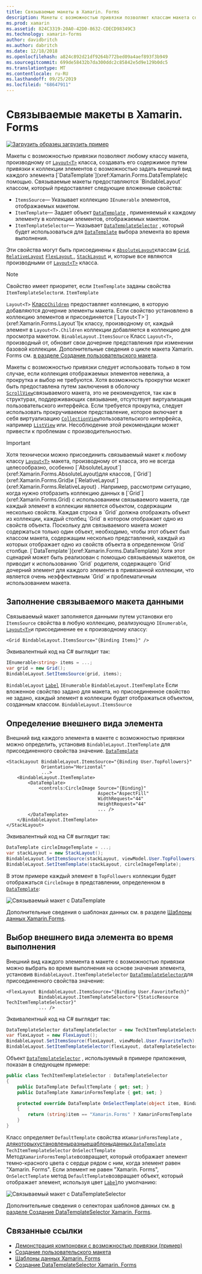 ```yaml
---
title: Связываемые макеты в Xamarin. Forms
description: Макеты с возможностью привязки позволяют классам макета создавать свое содержимое путем привязки к коллекции элементов с параметром для установки внешнего вида каждого элемента с помощью DataTemplate.
ms.prod: xamarin
ms.assetid: 824C3319-20A0-42D0-8632-CDECD98349C3
ms.technology: xamarin-forms
author: davidbritch
ms.author: dabritch
ms.date: 12/18/2018
ms.openlocfilehash: a824c892d21df9264b772bed09a4aef893f3b949
ms.sourcegitcommit: 699de58432b7da300ddc2c85842e5d9e129b0dc5
ms.translationtype: MT
ms.contentlocale: ru-RU
ms.lasthandoff: 09/25/2019
ms.locfileid: "68647911"
---
```

# <a name="bindable-layouts-in-xamarinforms"></a>Связываемые макеты в Xamarin. Forms

[![Загрузить образец](~/media/shared/download.png) загрузить пример](https://docs.microsoft.com/samples/xamarin/xamarin-forms-samples/userinterface-bindablelayouts)

Макеты с возможностью привязки позволяют любому классу макета, производному от [`Layout<T>`](xref:Xamarin.Forms.Layout`1) класса, создавать его содержимое путем привязки к коллекции элементов с возможностью задать внешний вид каждого элемента [`DataTemplate`](xref:Xamarin.Forms.DataTemplate)с помощью. Связываемые макеты предоставляются `BindableLayout` классом, который предоставляет следующие вложенные свойства:

- `ItemsSource`— Указывает коллекцию `IEnumerable` элементов, отображаемых макетом.
- `ItemTemplate`— Задает объект [`DataTemplate`](xref:Xamarin.Forms.DataTemplate) , применяемый к каждому элементу в коллекции элементов, отображаемых макетом.
- `ItemTemplateSelector`— Указывает [`DataTemplateSelector`](xref:Xamarin.Forms.DataTemplateSelector) , который будет использоваться для [`DataTemplate`](xref:Xamarin.Forms.DataTemplate) выбора элемента во время выполнения.

Эти свойства могут быть присоединены к [`AbsoluteLayout`](xref:Xamarin.Forms.AbsoluteLayout)классам [`Grid`](xref:Xamarin.Forms.Grid), [`RelativeLayout`](xref:Xamarin.Forms.RelativeLayout) [`FlexLayout`](xref:Xamarin.Forms.FlexLayout),, [`StackLayout`](xref:Xamarin.Forms.StackLayout) и, которые все являются производными от [`Layout<T>`](xref:Xamarin.Forms.Layout`1) класса.

> [!NOTE]
> Свойство имеет приоритет, если `ItemTemplate` заданы свойства `ItemTemplateSelector`и. `ItemTemplate`

`Layout<T>` [Класс`Children`](xref:Xamarin.Forms.Layout`1.Children) предоставляет коллекцию, в которую добавляются дочерние элементы макета. Если свойство установлено в коллекцию элементов и присоединяется [`Layout<T>`](xref:Xamarin.Forms.Layout`1)к классу, производному от, каждый элемент в `Layout<T>.Children` коллекции добавляется в коллекцию для просмотра макетом. `BinableLayout.ItemsSource` Класс `Layout<T>`, производный от, обновит свои дочерние представления при изменении базовой коллекции. Дополнительные сведения о цикле макета Xamarin. Forms см. [в разделе Создание пользовательского макета](~/xamarin-forms/user-interface/layouts/custom.md).

Макеты с возможностью привязки следует использовать только в том случае, если коллекция отображаемых элементов невелика, а прокрутка и выбор не требуются. Хотя возможность прокрутки может быть предоставлена путем заключения в оболочку [`ScrollView`](xref:Xamarin.Forms.ScrollView)связываемого макета, это не рекомендуется, так как в структурах, поддерживающих связывание, отсутствует виртуализация пользовательского интерфейса. Если требуется прокрутка, следует использовать прокручиваемое представление, которое включает в себя виртуализацию [`CollectionView`](xref:Xamarin.Forms.CollectionView)пользовательского интерфейса, например [`ListView`](xref:Xamarin.Forms.ListView) или. Несоблюдение этой рекомендации может привести к проблемам с производительностью.

> [!IMPORTANT]
>Хотя технически можно присоединить связываемый макет к любому классу [`Layout<T>`](xref:Xamarin.Forms.Layout`1) макета, производному от класса, это не всегда целесообразно, особенно [`AbsoluteLayout`](xref:Xamarin.Forms.AbsoluteLayout)для классов, [`Grid`](xref:Xamarin.Forms.Grid)и [`RelativeLayout`](xref:Xamarin.Forms.RelativeLayout) . Например, рассмотрим ситуацию, когда нужно отобразить коллекцию данных в [`Grid`](xref:Xamarin.Forms.Grid) с использованием связываемого макета, где каждый элемент в коллекции является объектом, содержащим несколько свойств. Каждая строка в `Grid` должна отображать объект из коллекции, каждый столбец `Grid` в котором отображает одно из свойств объекта. Поскольку для связываемого макета может содержаться только один объект, необходимо, чтобы этот объект был классом макета, содержащим несколько представлений, каждый из которых отображает одно из свойств объекта в определенном `Grid` столбце. [`DataTemplate`](xref:Xamarin.Forms.DataTemplate) Хотя этот сценарий может быть реализован с помощью связываемых макетов, он приводит к использованию `Grid` родителя, содержащего `Grid` дочерний элемент для каждого элемента в привязанной коллекции, что является очень неэффективным `Grid` и проблематичным использованием макета.

## <a name="populating-a-bindable-layout-with-data"></a>Заполнение связываемого макета данными

Связываемый макет заполняется данными путем установки его `ItemsSource` свойства в любую коллекцию, реализующую `IEnumerable`, [`Layout<T>`](xref:Xamarin.Forms.Layout`1)и присоединение ее к производному классу:

```xaml
<Grid BindableLayout.ItemsSource="{Binding Items}" />
```

Эквивалентный код на C# выглядит так:

```csharp
IEnumerable<string> items = ...;
var grid = new Grid();
BindableLayout.SetItemsSource(grid, items);
```

`BindableLayout` [`Label`](xref:Xamarin.Forms.Label) `IEnumerable` `BindableLayout.ItemTemplate` Если вложенное свойство задано для макета, но присоединенное свойство не задано, каждый элемент в коллекции будет отображаться объектом, созданным классом. `BindableLayout.ItemsSource`

## <a name="defining-item-appearance"></a>Определение внешнего вида элемента

Внешний вид каждого элемента в макете с возможностью привязки можно определить, установив `BindableLayout.ItemTemplate` для присоединенного свойства значение. [`DataTemplate`](xref:Xamarin.Forms.DataTemplate)

```xaml
<StackLayout BindableLayout.ItemsSource="{Binding User.TopFollowers}"
             Orientation="Horizontal"
             ...>
    <BindableLayout.ItemTemplate>
        <DataTemplate>
            <controls:CircleImage Source="{Binding}"
                                  Aspect="AspectFill"
                                  WidthRequest="44"
                                  HeightRequest="44"
                                  ... />
        </DataTemplate>
    </BindableLayout.ItemTemplate>
</StackLayout>
```

Эквивалентный код на C# выглядит так:

```csharp
DataTemplate circleImageTemplate = ...;
var stackLayout = new StackLayout();
BindableLayout.SetItemsSource(stackLayout, viewModel.User.TopFollowers);
BindableLayout.SetItemTemplate(stackLayout, circleImageTemplate);
```

В этом примере каждый элемент в `TopFollowers` коллекции будет отображаться `CircleImage` в представлении, определенном в [`DataTemplate`](xref:Xamarin.Forms.DataTemplate):

![Связываемый макет с DataTemplate](bindable-layouts-images/top-followers.png "Связываемый макет с шаблоном данных")

Дополнительные сведения о шаблонах данных см. в разделе [Шаблоны данных Xamarin.Forms](~/xamarin-forms/app-fundamentals/templates/data-templates/index.md).

## <a name="choosing-item-appearance-at-runtime"></a>Выбор внешнего вида элемента во время выполнения

Внешний вид каждого элемента в макете с возможностью привязки можно выбрать во время выполнения на основе значения элемента, установив `BindableLayout.ItemTemplateSelector` [`DataTemplateSelector`](xref:Xamarin.Forms.DataTemplateSelector)для присоединенного свойства значение:

```xaml
<FlexLayout BindableLayout.ItemsSource="{Binding User.FavoriteTech}"
            BindableLayout.ItemTemplateSelector="{StaticResource TechItemTemplateSelector}"
            ... />
```

Эквивалентный код на C# выглядит так:

```csharp
DataTemplateSelector dataTemplateSelector = new TechItemTemplateSelector { ... };
var flexLayout = new FlexLayout();
BindableLayout.SetItemsSource(flexLayout, viewModel.User.FavoriteTech);
BindableLayout.SetItemTemplateSelector(flexLayout, dataTemplateSelector);
```

Объект [`DataTemplateSelector`](xref:Xamarin.Forms.DataTemplateSelector) , используемый в примере приложения, показан в следующем примере:

```csharp
public class TechItemTemplateSelector : DataTemplateSelector
{
    public DataTemplate DefaultTemplate { get; set; }
    public DataTemplate XamarinFormsTemplate { get; set; }

    protected override DataTemplate OnSelectTemplate(object item, BindableObject container)
    {
        return (string)item == "Xamarin.Forms" ? XamarinFormsTemplate : DefaultTemplate;
    }
}
```

Класс определяет `DefaultTemplate` свойства и`XamarinFormsTemplate` , [длякоторыхустановленыразныешаблоныданных.`DataTemplate`](xref:Xamarin.Forms.DataTemplate) `TechItemTemplateSelector` `OnSelectTemplate` Метод`XamarinFormsTemplate`возвращает, который отображает элемент темно-красного цвета с сердце рядом с ним, когда элемент равен "Xamarin. Forms". Если элемент не равен "Xamarin. Forms", `OnSelectTemplate` метод `DefaultTemplate`возвращает объект, который отображает элемент, используя цвет [`Label`](xref:Xamarin.Forms.Label)по умолчанию:

![Связываемый макет с DataTemplateSelector](bindable-layouts-images/favorite-tech.png "Связываемый макет с помощью селектора шаблона данных")

Дополнительные сведения о селекторах шаблонов данных см. [в разделе Создание DataTemplateSelector Xamarin. Forms](~/xamarin-forms/app-fundamentals/templates/data-templates/selector.md).

## <a name="related-links"></a>Связанные ссылки

- [Демонстрация компоновки с возможностью привязки (пример)](https://docs.microsoft.com/samples/xamarin/xamarin-forms-samples/userinterface-bindablelayouts)
- [Создание пользовательского макета](~/xamarin-forms/user-interface/layouts/custom.md)
- [Шаблоны данных Xamarin. Forms](~/xamarin-forms/app-fundamentals/templates/data-templates/index.md)
- [Создание DataTemplateSelector Xamarin. Forms](~/xamarin-forms/app-fundamentals/templates/data-templates/selector.md)
